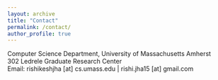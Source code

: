 ```yaml
---
layout: archive
title: "Contact"
permalink: /contact/
author_profile: true
---
```

Computer Science Department, University of Massachusetts Amherst<br>
302 Ledrele Graduate Research Center<br>
Email: rishikeshjha [at] cs.umass.edu | rishi.jha15 [at] gmail.com
